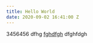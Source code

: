 ```yaml
---
title: Hello World
date: 2020-09-02 16:41:00 Z
---
```


3456456 dfhg
[fghdfgh](http://google.com)
dfghfdgh